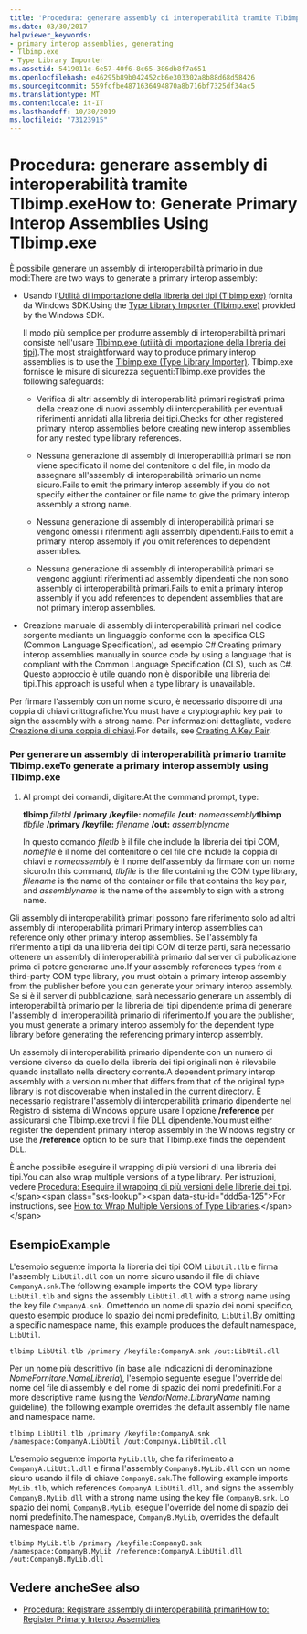 ```yaml
---
title: 'Procedura: generare assembly di interoperabilità tramite Tlbimp.exe'
ms.date: 03/30/2017
helpviewer_keywords:
- primary interop assemblies, generating
- Tlbimp.exe
- Type Library Importer
ms.assetid: 5419011c-6e57-40f6-8c65-386db8f7a651
ms.openlocfilehash: e46295b89b042452cb6e303302a8b88d68d58426
ms.sourcegitcommit: 559fcfbe4871636494870a8b716bf7325df34ac5
ms.translationtype: MT
ms.contentlocale: it-IT
ms.lasthandoff: 10/30/2019
ms.locfileid: "73123915"
---
```

# <a name="how-to-generate-primary-interop-assemblies-using-tlbimpexe"></a><span data-ttu-id="ddd5a-102">Procedura: generare assembly di interoperabilità tramite Tlbimp.exe</span><span class="sxs-lookup"><span data-stu-id="ddd5a-102">How to: Generate Primary Interop Assemblies Using Tlbimp.exe</span></span>

<span data-ttu-id="ddd5a-103">È possibile generare un assembly di interoperabilità primario in due modi:</span><span class="sxs-lookup"><span data-stu-id="ddd5a-103">There are two ways to generate a primary interop assembly:</span></span>

- <span data-ttu-id="ddd5a-104">Usando l'[Utilità di importazione della libreria dei tipi (Tlbimp.exe)](../tools/tlbimp-exe-type-library-importer.md) fornita da Windows SDK.</span><span class="sxs-lookup"><span data-stu-id="ddd5a-104">Using the [Type Library Importer (Tlbimp.exe)](../tools/tlbimp-exe-type-library-importer.md) provided by the Windows SDK.</span></span>

  <span data-ttu-id="ddd5a-105">Il modo più semplice per produrre assembly di interoperabilità primari consiste nell'usare [Tlbimp.exe (utilità di importazione della libreria dei tipi)](../tools/tlbimp-exe-type-library-importer.md).</span><span class="sxs-lookup"><span data-stu-id="ddd5a-105">The most straightforward way to produce primary interop assemblies is to use the [Tlbimp.exe (Type Library Importer)](../tools/tlbimp-exe-type-library-importer.md).</span></span> <span data-ttu-id="ddd5a-106">Tlbimp.exe fornisce le misure di sicurezza seguenti:</span><span class="sxs-lookup"><span data-stu-id="ddd5a-106">Tlbimp.exe provides the following safeguards:</span></span>

  - <span data-ttu-id="ddd5a-107">Verifica di altri assembly di interoperabilità primari registrati prima della creazione di nuovi assembly di interoperabilità per eventuali riferimenti annidati alla libreria dei tipi.</span><span class="sxs-lookup"><span data-stu-id="ddd5a-107">Checks for other registered primary interop assemblies before creating new interop assemblies for any nested type library references.</span></span>

  - <span data-ttu-id="ddd5a-108">Nessuna generazione di assembly di interoperabilità primari se non viene specificato il nome del contenitore o del file, in modo da assegnare all'assembly di interoperabilità primario un nome sicuro.</span><span class="sxs-lookup"><span data-stu-id="ddd5a-108">Fails to emit the primary interop assembly if you do not specify either the container or file name to give the primary interop assembly a strong name.</span></span>

  - <span data-ttu-id="ddd5a-109">Nessuna generazione di assembly di interoperabilità primari se vengono omessi i riferimenti agli assembly dipendenti.</span><span class="sxs-lookup"><span data-stu-id="ddd5a-109">Fails to emit a primary interop assembly if you omit references to dependent assemblies.</span></span>

  - <span data-ttu-id="ddd5a-110">Nessuna generazione di assembly di interoperabilità primari se vengono aggiunti riferimenti ad assembly dipendenti che non sono assembly di interoperabilità primari.</span><span class="sxs-lookup"><span data-stu-id="ddd5a-110">Fails to emit a primary interop assembly if you add references to dependent assemblies that are not primary interop assemblies.</span></span>

- <span data-ttu-id="ddd5a-111">Creazione manuale di assembly di interoperabilità primari nel codice sorgente mediante un linguaggio conforme con la specifica CLS (Common Language Specification), ad esempio C#.</span><span class="sxs-lookup"><span data-stu-id="ddd5a-111">Creating primary interop assemblies manually in source code by using a language that is compliant with the Common Language Specification (CLS), such as C#.</span></span> <span data-ttu-id="ddd5a-112">Questo approccio è utile quando non è disponibile una libreria dei tipi.</span><span class="sxs-lookup"><span data-stu-id="ddd5a-112">This approach is useful when a type library is unavailable.</span></span>

<span data-ttu-id="ddd5a-113">Per firmare l'assembly con un nome sicuro, è necessario disporre di una coppia di chiavi crittografiche.</span><span class="sxs-lookup"><span data-stu-id="ddd5a-113">You must have a cryptographic key pair to sign the assembly with a strong name.</span></span> <span data-ttu-id="ddd5a-114">Per informazioni dettagliate, vedere [Creazione di una coppia di chiavi](../../standard/assembly/create-public-private-key-pair.md).</span><span class="sxs-lookup"><span data-stu-id="ddd5a-114">For details, see [Creating A Key Pair](../../standard/assembly/create-public-private-key-pair.md).</span></span>

### <a name="to-generate-a-primary-interop-assembly-using-tlbimpexe"></a><span data-ttu-id="ddd5a-115">Per generare un assembly di interoperabilità primario tramite Tlbimp.exe</span><span class="sxs-lookup"><span data-stu-id="ddd5a-115">To generate a primary interop assembly using Tlbimp.exe</span></span>

1. <span data-ttu-id="ddd5a-116">Al prompt dei comandi, digitare:</span><span class="sxs-lookup"><span data-stu-id="ddd5a-116">At the command prompt, type:</span></span>

    <span data-ttu-id="ddd5a-117">**tlbimp** *filetbl*  **/primary /keyfile:** *nomefile* **/out:** *nomeassembly*</span><span class="sxs-lookup"><span data-stu-id="ddd5a-117">**tlbimp** *tlbfile*  **/primary /keyfile:** *filename* **/out:** *assemblyname*</span></span>

    <span data-ttu-id="ddd5a-118">In questo comando *filetlb* è il file che include la libreria dei tipi COM, *nomefile* è il nome del contenitore o del file che include la coppia di chiavi e *nomeassembly* è il nome dell'assembly da firmare con un nome sicuro.</span><span class="sxs-lookup"><span data-stu-id="ddd5a-118">In this command, *tlbfile* is the file containing the COM type library, *filename* is the name of the container or file that contains the key pair, and *assemblyname* is the name of the assembly to sign with a strong name.</span></span>

<span data-ttu-id="ddd5a-119">Gli assembly di interoperabilità primari possono fare riferimento solo ad altri assembly di interoperabilità primari.</span><span class="sxs-lookup"><span data-stu-id="ddd5a-119">Primary interop assemblies can reference only other primary interop assemblies.</span></span> <span data-ttu-id="ddd5a-120">Se l'assembly fa riferimento a tipi da una libreria dei tipi COM di terze parti, sarà necessario ottenere un assembly di interoperabilità primario dal server di pubblicazione prima di potere generarne uno.</span><span class="sxs-lookup"><span data-stu-id="ddd5a-120">If your assembly references types from a third-party COM type library, you must obtain a primary interop assembly from the publisher before you can generate your primary interop assembly.</span></span> <span data-ttu-id="ddd5a-121">Se si è il server di pubblicazione, sarà necessario generare un assembly di interoperabilità primario per la libreria dei tipi dipendente prima di generare l'assembly di interoperabilità primario di riferimento.</span><span class="sxs-lookup"><span data-stu-id="ddd5a-121">If you are the publisher, you must generate a primary interop assembly for the dependent type library before generating the referencing primary interop assembly.</span></span>

<span data-ttu-id="ddd5a-122">Un assembly di interoperabilità primario dipendente con un numero di versione diverso da quello della libreria dei tipi originali non è rilevabile quando installato nella directory corrente.</span><span class="sxs-lookup"><span data-stu-id="ddd5a-122">A dependent primary interop assembly with a version number that differs from that of the original type library is not discoverable when installed in the current directory.</span></span> <span data-ttu-id="ddd5a-123">È necessario registrare l'assembly di interoperabilità primario dipendente nel Registro di sistema di Windows oppure usare l'opzione **/reference** per assicurarsi che Tlbimp.exe trovi il file DLL dipendente.</span><span class="sxs-lookup"><span data-stu-id="ddd5a-123">You must either register the dependent primary interop assembly in the Windows registry or use the **/reference** option to be sure that Tlbimp.exe finds the dependent DLL.</span></span>

<span data-ttu-id="ddd5a-124">È anche possibile eseguire il wrapping di più versioni di una libreria dei tipi.</span><span class="sxs-lookup"><span data-stu-id="ddd5a-124">You can also wrap multiple versions of a type library.</span></span> <span data-ttu-id="ddd5a-125">Per istruzioni, vedere [Procedura: Eseguire il wrapping di più versioni delle librerie dei tipi](https://docs.microsoft.com/previous-versions/dotnet/netframework-4.0/1565h6hc(v=vs.100)).</span><span class="sxs-lookup"><span data-stu-id="ddd5a-125">For instructions, see [How to: Wrap Multiple Versions of Type Libraries](https://docs.microsoft.com/previous-versions/dotnet/netframework-4.0/1565h6hc(v=vs.100)).</span></span>

## <a name="example"></a><span data-ttu-id="ddd5a-126">Esempio</span><span class="sxs-lookup"><span data-stu-id="ddd5a-126">Example</span></span>

<span data-ttu-id="ddd5a-127">L'esempio seguente importa la libreria dei tipi COM `LibUtil.tlb` e firma l'assembly `LibUtil.dll` con un nome sicuro usando il file di chiave `CompanyA.snk`.</span><span class="sxs-lookup"><span data-stu-id="ddd5a-127">The following example imports the COM type library `LibUtil.tlb` and signs the assembly `LibUtil.dll` with a strong name using the key file `CompanyA.snk`.</span></span> <span data-ttu-id="ddd5a-128">Omettendo un nome di spazio dei nomi specifico, questo esempio produce lo spazio dei nomi predefinito, `LibUtil`.</span><span class="sxs-lookup"><span data-stu-id="ddd5a-128">By omitting a specific namespace name, this example produces the default namespace, `LibUtil`.</span></span>

```console
tlbimp LibUtil.tlb /primary /keyfile:CompanyA.snk /out:LibUtil.dll
```

<span data-ttu-id="ddd5a-129">Per un nome più descrittivo (in base alle indicazioni di denominazione *NomeFornitore*.*NomeLibreria*), l'esempio seguente esegue l'override del nome del file di assembly e del nome di spazio dei nomi predefiniti.</span><span class="sxs-lookup"><span data-stu-id="ddd5a-129">For a more descriptive name (using the *VendorName*.*LibraryName* naming guideline), the following example overrides the default assembly file name and namespace name.</span></span>

```console
tlbimp LibUtil.tlb /primary /keyfile:CompanyA.snk /namespace:CompanyA.LibUtil /out:CompanyA.LibUtil.dll
```

<span data-ttu-id="ddd5a-130">L'esempio seguente importa `MyLib.tlb`, che fa riferimento a `CompanyA.LibUtil.dll` e firma l'assembly `CompanyB.MyLib.dll` con un nome sicuro usando il file di chiave `CompanyB.snk`.</span><span class="sxs-lookup"><span data-stu-id="ddd5a-130">The following example imports `MyLib.tlb`, which references `CompanyA.LibUtil.dll`, and signs the assembly `CompanyB.MyLib.dll` with a strong name using the key file `CompanyB.snk`.</span></span> <span data-ttu-id="ddd5a-131">Lo spazio dei nomi, `CompanyB.MyLib`, esegue l'override del nome di spazio dei nomi predefinito.</span><span class="sxs-lookup"><span data-stu-id="ddd5a-131">The namespace, `CompanyB.MyLib`, overrides the default namespace name.</span></span>

```console
tlbimp MyLib.tlb /primary /keyfile:CompanyB.snk /namespace:CompanyB.MyLib /reference:CompanyA.LibUtil.dll /out:CompanyB.MyLib.dll
```

## <a name="see-also"></a><span data-ttu-id="ddd5a-132">Vedere anche</span><span class="sxs-lookup"><span data-stu-id="ddd5a-132">See also</span></span>

- [<span data-ttu-id="ddd5a-133">Procedura: Registrare assembly di interoperabilità primari</span><span class="sxs-lookup"><span data-stu-id="ddd5a-133">How to: Register Primary Interop Assemblies</span></span>](how-to-register-primary-interop-assemblies.md)
